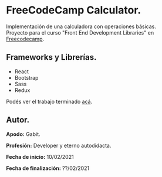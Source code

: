 # **FreeCodeCamp Calculator.**

Implementación de una calculadora con operaciones básicas.  
Proyecto para el curso "Front End Development Libraries" en [Freecodecamp][FCC].

## **Frameworks y Librerías.**

- React
- Bootstrap
- Sass
- Redux

Podés ver el trabajo terminado [acá][web].

## **Autor.**

**Apodo:** Gabit.

**Profesión:** Developer y eterno autodidacta.

**Fecha de inicio:** 10/02/2021  

**Fecha de finalización:** ??/02/2021

[FCC]: https://www.freecodecamp.org/

[web]: ???????????????